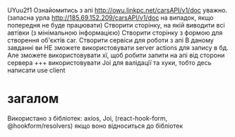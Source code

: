 UYuu2f1
Ознайомитись з апі http://owu.linkpc.net/carsAPI/v1/doc  уважно. 
(запасна урла http://185.69.152.209/carsAPI/v1/doc на випадок,
якщо попередня не буде працювати)
Створити сторінку, на якій виводити всі автівки (з мінімальною інформацією)
Створити сторінку з формою для створення об'єктів car. Створити сервіси для роботи з апі
В даному завданні ви НЕ зможете використовувати server actions для запису в бд. 
Але зможете використовувати хї, щоб робити запити на апі від сторони сервера
+++
використовувати Joi для валідації та хуки, тобто десь написати use client
# загалом
Використано з бібліотек: axios, Joi, (react-hook-form, @hookform/resolvers) якщо воно відноситься до бібліотек
